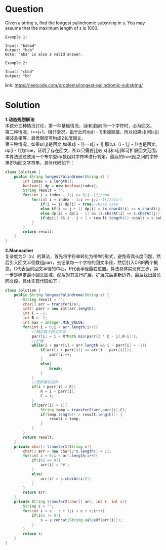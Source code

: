 # Question
Given a string s, find the longest palindromic substring in s. You may assume that the maximum length of s is 1000.

    Example 1:
    
    Input: "babad"
    Output: "bab"
    Note: "aba" is also a valid answer.

    Example 2:
    
    Input: "cbbd"
    Output: "bb"

link: https://leetcode.com/problems/longest-palindromic-substring/
# Solution
**1.动态规划解法**   
本题分三种情况讨论，第一种基础情况，当i和j指向同一个字符时，必为回文。  
第二种情况，i==j+1，相邻情况，由于此时dp[i - 1]未被赋值，所以如果s[i]和s[j]相邻且相等，最低限度可构成2长度回文。  
第三种情况，如果s(i,j)是回文,如果s[i - 1]==s[j + 1],那么s（i - 1,j + 1)也是回文。  dp[i - 1]为true，证明了存在回文，所以只需要比较 s[i]和s[j]即可扩展回文范围。
本算法通过使用一个布尔型dp数组对字符串进行判定，最远的true到j之间的字符串即为回文字符串，具体代码如下：
```java
class Solution {
    public String longestPalindrome(String s) {
        int index = s.length();
        boolean[] dp = new boolean[index];
        String result = "";
        for(int j = index - 1;j >= 0;j--){//end
            for(int i = index - 1;i >= j;i--){//start
                if(i == j) dp[i] = true;//base case
                else if(i == j + 1) dp[i] = (s.charAt(i) == s.charAt(j));
                else dp[i] = dp[i - 1] && (s.charAt(i) == s.charAt(j));
                if(dp[i] && i - j + 1 > result.length()) result = s.substring(j,i + 1);
            }
        }
        return result;
    }
}
```
**2.Mannacher**  
复杂度为O（n）的算法，首先将字符串转化为带#的形式，避免奇偶长度问题，然后引入回文半径数组parr，去记录每一个字符的回文半径，然后引入C和R两个概念，C代表当前回文半径的中心，R代表半径最右位置。算法具体实现有三步，第一步是确定最小回文区域。然后对其进行扩展，扩展完后更新边界，最后找出最长回文段，具体实现代码如下：
```java
class Solution {
    public String longestPalindrome(String s) {
        String result = "";
        char[] arr = transfer1(s);
        int[] parr = new int[arr.length];
        int C = -1;
        int R = -1;
        int max = Integer.MIN_VALUE;
        for(int i = 0;i < arr.length;i++){
            //确定最小回文区域
            parr[i] = i < R?Math.min(parr[2 * C - i],R-i):1;
            //扩展
            while(i + parr[i] < arr.length && i - parr[i] > -1){
                if(arr[i + parr[i]] == arr[i - parr[i]]){
                    parr[i]++;
                }
                else{
                    break;
                }
            }
            //更新最右边界
            if(i + parr[i] > R){
                R = i + parr[i];
                C = i;
            }
            if(parr[i] > 1){
                String temp = transfer2(arr,parr[i],C);
                if(temp.length() > result.length()) {
                    result = temp;
                }
            }
        }
        return result;
    }
    private char[] transfer1(String s){
        char[] arr = new char[2*s.length() + 1];
        for(int i = 0;i < arr.length;i++){
            if(i%2 == 0){
                arr[i] = '#';
            }
            else{
                arr[i] = s.charAt(i/2);
            }
        }
        return arr;
    }
    private String transfer2(char[] arr, int r, int c){
        String s = "";
        for(int i = c - r + 1;i < c + r;i++){
            if(i%2 != 0){
                s = s.concat(String.valueOf(arr[i]));
            }
        }
        return s;
    }
}
```